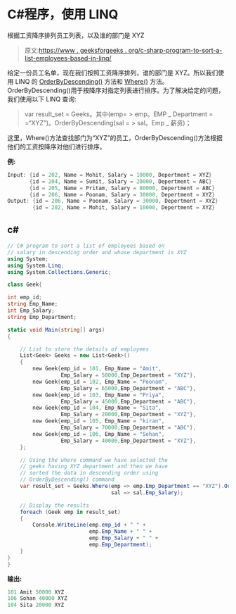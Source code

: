# C#程序，使用 LINQ

根据工资降序排列员工列表，以及谁的部门是 XYZ

> 原文:[https://www . geeksforgeeks . org/c-sharp-program-to-sort-a-list-employees-based-in-linq/](https://www.geeksforgeeks.org/c-sharp-program-to-sort-a-list-of-employees-based-on-salary-in-descending-order-and-whose-department-is-xyz-using-linq/)

给定一份员工名单，现在我们按照工资降序排列，谁的部门是 XYZ。所以我们使用 LINQ 的 [OrderByDescending()](https://www.geeksforgeeks.org/linq-sorting-operator-orderbydescending/) 方法和 [Where()](https://www.geeksforgeeks.org/linq-filtering-operator-where/) 方法。OrderByDescending()用于按降序对指定列表进行排序。为了解决给定的问题，我们使用以下 LINQ 查询:

> var result_set = Geeks。其中(emp= > emp。EMP _ Department = =“XYZ”)。OrderByDescending(sal = > sal。Emp _ 薪资)；

这里，Where()方法查找部门为“XYZ”的员工，OrderByDescending()方法根据他们的工资按降序对他们进行排序。

**例:**

```cs
Input: {id = 202, Name = Mohit, Salary = 10000, Depertment = XYZ}
       {id = 204, Name = Sumit, Salary = 20000, Depertment = ABC}
       {id = 205, Name = Pritam, Salary = 80000, Depertment = ABC}
       {id = 206, Name = Poonam, Salary = 30000, Depertment = XYZ}
Output: {id = 206, Name = Poonam, Salary = 30000, Depertment = XYZ}
        {id = 202, Name = Mohit, Salary = 10000, Depertment = XYZ}
```

## c#

```cs
// C# program to sort a list of employees based on 
// salary in descending order and whose department is XYZ
using System;
using System.Linq;
using System.Collections.Generic;

class Geek{

int emp_id;
string Emp_Name;
int Emp_Salary;
string Emp_Department;

static void Main(string[] args)
{

    // List to store the details of employees
    List<Geek> Geeks = new List<Geek>()
    {
        new Geek{emp_id = 101, Emp_Name = "Amit", 
                 Emp_Salary = 50000,Emp_Department = "XYZ"},
        new Geek{emp_id = 102, Emp_Name = "Poonam", 
                 Emp_Salary = 65000,Emp_Department = "ABC"},
        new Geek{emp_id = 103, Emp_Name = "Priya", 
                 Emp_Salary = 45000,Emp_Department = "ABC"},
        new Geek{emp_id = 104, Emp_Name = "Sita", 
                 Emp_Salary = 20000,Emp_Department = "XYZ"},
        new Geek{emp_id = 105, Emp_Name = "kiran", 
                 Emp_Salary = 70000,Emp_Department = "ABC"},
        new Geek{emp_id = 106, Emp_Name = "Sohan", 
                 Emp_Salary = 40000,Emp_Department = "XYZ"},
    };

    // Using the where command we have selected the
    // geeks having XYZ department and then we have 
    // sorted the data in descending order using 
    // OrderByDescending() command
    var result_set = Geeks.Where(emp => emp.Emp_Department == "XYZ").OrderByDescending(
                                 sal => sal.Emp_Salary);

    // Display the results
    foreach (Geek emp in result_set)
    {
        Console.WriteLine(emp.emp_id + " " + 
                          emp.Emp_Name + " " + 
                          emp.Emp_Salary + " " + 
                          emp.Emp_Department);
    }
}
}
```

**输出:**

```cs
101 Amit 50000 XYZ
106 Sohan 40000 XYZ
104 Sita 20000 XYZ
```